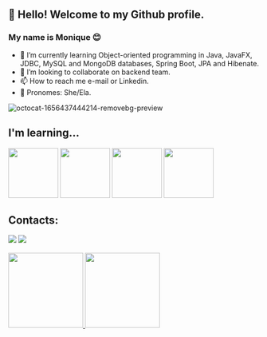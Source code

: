 ## 👋 Hello! Welcome to my Github profile.
### My name is Monique 😊
- 🌱 I’m currently learning Object-oriented programming in Java, JavaFX, JDBC, MySQL and MongoDB databases, Spring Boot, JPA and Hibenate.
- 💞️ I’m looking to collaborate on backend team.
- 📫 How to reach me e-mail or Linkedin.
- 👩 Pronomes: She/Ela.

![octocat-1656437444214-removebg-preview](https://user-images.githubusercontent.com/89614020/176253938-8baac5bd-f650-4a93-9e3a-fcd306847b62.png)

## I'm learning...
<img src="https://cdn.jsdelivr.net/gh/devicons/devicon/icons/java/java-original.svg" width="100" height="100"/>   <img src="https://cdn.jsdelivr.net/gh/devicons/devicon/icons/mysql/mysql-original-wordmark.svg" width="100" height="100"/>   <img src="https://cdn.jsdelivr.net/gh/devicons/devicon/icons/mongodb/mongodb-original-wordmark.svg" width="100" height="100"/>   <img src="https://cdn.jsdelivr.net/gh/devicons/devicon/icons/spring/spring-original.svg" width="100" height="100"/> 

## Contacts:
<div>
<a href = "mailto:moniquey630@gmail.com"><img src="https://img.shields.io/badge/Gmail-D14836?style=for-the-badge&logo=gmail&logoColor=white" target="_blank"></a>
<a href="https://linkedin.com/in/monique-marques-da-silva-551045213/" target="_blank"><img src="https://img.shields.io/badge/-LinkedIn-%230077B5?style=for-the-badge&logo=linkedin&logoColor=white" target="_blank"></a>   
</div>
<br />

<div>
<a href="https://github.com/YumiMarques">
<img height="150em" src="https://github-readme-stats.vercel.app/api/top-langs/?username=YumiMarques&layout=compact&langs_count=7&theme=dracula"/>
<img height="150em" src="https://github-readme-stats.vercel.app/api?username=YumiMarques&show_icons=true&theme=dracula&include_all_commits=true&count_private=true"/>
</div>

<!---
YumiMarques/YumiMarques is a ✨ special ✨ repository because its `README.md` (this file) appears on your GitHub profile.
You can click the Preview link to take a look at your changes.
--->
